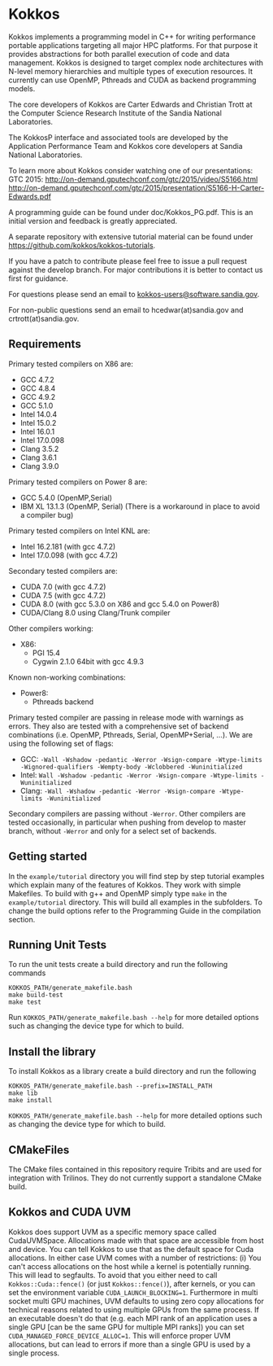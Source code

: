 # Kokkos

Kokkos implements a programming model in C++ for writing performance portable
applications targeting all major HPC platforms. For that purpose it provides
abstractions for both parallel execution of code and data management.
Kokkos is designed to target complex node architectures with N-level memory
hierarchies and multiple types of execution resources. It currently can use
OpenMP, Pthreads and CUDA as backend programming models.

The core developers of Kokkos are Carter Edwards and Christian Trott
at the Computer Science Research Institute of the Sandia National
Laboratories.

The KokkosP interface and associated tools are developed by the Application
Performance Team and Kokkos core developers at Sandia National Laboratories.

To learn more about Kokkos consider watching one of our presentations:
GTC 2015:
  http://on-demand.gputechconf.com/gtc/2015/video/S5166.html
  http://on-demand.gputechconf.com/gtc/2015/presentation/S5166-H-Carter-Edwards.pdf

A programming guide can be found under doc/Kokkos_PG.pdf. This is an initial version
and feedback is greatly appreciated.

A separate repository with extensive tutorial material can be found under 
https://github.com/kokkos/kokkos-tutorials.

If you have a patch to contribute please feel free to issue a pull request against
the develop branch. For major contributions it is better to contact us first
for guidance.

For questions please send an email to
kokkos-users@software.sandia.gov.

For non-public questions send an email to
hcedwar(at)sandia.gov and crtrott(at)sandia.gov.

## Requirements

Primary tested compilers on X86 are:
 * GCC 4.7.2
 * GCC 4.8.4
 * GCC 4.9.2
 * GCC 5.1.0
 * Intel 14.0.4
 * Intel 15.0.2
 * Intel 16.0.1
 * Intel 17.0.098
 * Clang 3.5.2
 * Clang 3.6.1
 * Clang 3.9.0

Primary tested compilers on Power 8 are:
 * GCC 5.4.0 (OpenMP,Serial)
 * IBM XL 13.1.3 (OpenMP, Serial) (There is a workaround in place to avoid a compiler bug)

Primary tested compilers on Intel KNL are:
 * Intel 16.2.181 (with gcc 4.7.2)
 *  Intel 17.0.098 (with gcc 4.7.2)

Secondary tested compilers are:
 * CUDA 7.0 (with gcc 4.7.2)
 * CUDA 7.5 (with gcc 4.7.2)
 * CUDA 8.0 (with gcc 5.3.0 on X86 and gcc 5.4.0 on Power8)
 * CUDA/Clang 8.0 using Clang/Trunk compiler

Other compilers working:
 * X86:
   - PGI 15.4
   - Cygwin 2.1.0 64bit with gcc 4.9.3

Known non-working combinations:
 * Power8:
   - Pthreads backend


Primary tested compiler are passing in release mode
with warnings as errors. They also are tested with a comprehensive set of 
backend combinations (i.e. OpenMP, Pthreads, Serial, OpenMP+Serial, ...).
We are using the following set of flags:
* GCC: `-Wall -Wshadow -pedantic -Werror -Wsign-compare -Wtype-limits -Wignored-qualifiers -Wempty-body -Wclobbered -Wuninitialized`
* Intel: `Wall -Wshadow -pedantic -Werror -Wsign-compare -Wtype-limits -Wuninitialized`
* Clang: `-Wall -Wshadow -pedantic -Werror -Wsign-compare -Wtype-limits -Wuninitialized`

Secondary compilers are passing without `-Werror`.
Other compilers are tested occasionally, in particular when pushing from develop to
master branch, without `-Werror` and only for a select set of backends.

## Getting started

In the `example/tutorial` directory you will find step by step tutorial
examples which explain many of the features of Kokkos. They work with
simple Makefiles. To build with g++ and OpenMP simply type `make`
in the `example/tutorial` directory. This will build all examples in the
subfolders. To change the build options refer to the Programming Guide
in the compilation section.

## Running Unit Tests

To run the unit tests create a build directory and run the following commands
```
KOKKOS_PATH/generate_makefile.bash
make build-test
make test
```
Run `KOKKOS_PATH/generate_makefile.bash --help` for more detailed options such as
changing the device type for which to build.

## Install the library

To install Kokkos as a library create a build directory and run the following
```
KOKKOS_PATH/generate_makefile.bash --prefix=INSTALL_PATH
make lib
make install
```
`KOKKOS_PATH/generate_makefile.bash --help` for more detailed options such as
changing the device type for which to build.

## CMakeFiles

The CMake files contained in this repository require Tribits and are used
for integration with Trilinos. They do not currently support a standalone
CMake build.

## Kokkos and CUDA UVM

Kokkos does support UVM as a specific memory space called CudaUVMSpace.
Allocations made with that space are accessible from host and device.
You can tell Kokkos to use that as the default space for Cuda allocations.
In either case UVM comes with a number of restrictions:
(i) You can't access allocations on the host while a kernel is potentially
running. This will lead to segfaults. To avoid that you either need to
call `Kokkos::Cuda::fence()` (or just `Kokkos::fence()`), after kernels, or
you can set the environment variable `CUDA_LAUNCH_BLOCKING=1`.
Furthermore in multi socket multi GPU machines, UVM defaults to using
zero copy allocations for technical reasons related to using multiple
GPUs from the same process. If an executable doesn't do that (e.g. each
MPI rank of an application uses a single GPU [can be the same GPU for
multiple MPI ranks]) you can set `CUDA_MANAGED_FORCE_DEVICE_ALLOC=1`.
This will enforce proper UVM allocations, but can lead to errors if
more than a single GPU is used by a single process.

